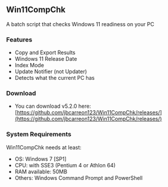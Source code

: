 ## Win11CompChk

A batch script that checks Windows 11 readiness on your PC

### Features

- Copy and Export Results
- Windows 11 Release Date
- Index Mode
- Update Notifier (not Updater)
- Detects what the current PC has

### Download

- You can download v5.2.0 here:
[https://github.com/jbcarreon123/Win11CompChk/releases/](https://github.com/jbcarreon123/Win11CompChk/releases/)

### System Requirements

Win11CompChk needs at least:
- OS: Windows 7 [SP1]
- CPU: with SSE3 (Pentium 4 or Athlon 64)
- RAM available: 50MB
- Others: Windows Command Prompt and PowerShell
